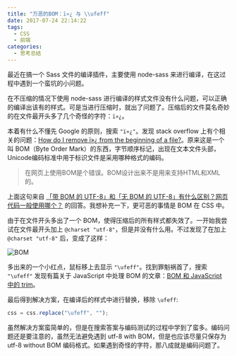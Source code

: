 ```yaml
---
title: "万恶的BOM：ï»¿ 与 \\ufeff"
date: 2017-07-24 22:14:22
tags:
  - CSS
  - 前端
categories:
  - 思考总结
---
```


最近在搞一个 Sass 文件的编译插件，主要使用 node-sass 来进行编译，在这过程中遇到一个蛮坑的小问题。

在不压缩的情况下使用 node-sass 进行编译的样式文件没有什么问题，可以正确的编译出该有的样式。可是当进行压缩时，就出了问题了。压缩后的文件莫名奇妙的在文件最开头多了几个奇怪的字符：`ï»¿`。

<!--more-->

本着有什么不懂先 Google 的原则，搜索 `"ï»¿"`。发现 stack overflow 上有个相关的问题：[How do I remove ï»¿ from the beginning of a file?](https://stackoverflow.com/questions/3255993/how-do-i-remove-%C3%AF-from-the-beginning-of-a-file)。原来这是一个叫 BOM（Byte Order Mark）的东西，字节顺序标记，出现在文本文件头部，Unicode编码标准中用于标识文件是采用哪种格式的编码。

> 在网页上使用BOM是个错误。BOM设计出来不是用来支持HTML和XML的。

上面这句来自 [「带 BOM 的 UTF-8」和「无 BOM 的 UTF-8」有什么区别？网页代码一般使用哪个？](https://www.zhihu.com/question/20167122/answer/14199022) 的回答。我想补充一下，更可恶的事情是 BOM 在 CSS 中。

由于在文件开头多出了一个 BOM，使得压缩后的所有样式都失效了。一开始我尝试在文件最开头加上 `@charset "utf-8"`，但是并没有什么用。不过发现了在加上 `@charset "utf-8"` 后，变成了这样：

![BOM](https://ahonn-me.oss-cn-beijing.aliyuncs.com/images/tnh93.jpg)

多出来的一个小红点，鼠标移上去显示 `"\ufeff"`。找到罪魁祸首了，搜索 `"\ufeff"` 发现有篇关于 JavaScript 中处理 BOM 的文章：[BOM 和 JavaScript 中的 trim](https://imququ.com/post/bom-and-javascript-trim.html)。

最后得到解决方案，在编译后的样式中进行替换，移除 `\ufeff`:

```js
css = css.replace("\ufeff", "");
```

虽然解决方案蛮简单的，但是在搜索答案与编码测试的过程中学到了蛮多。编码问题还是要注意的，虽然无法避免遇到 utf-8 with BOM，但是也应该尽量只保存为 utf-8 without BOM 编码格式。如果遇到奇怪的字符，那八成就是编码问题了。



